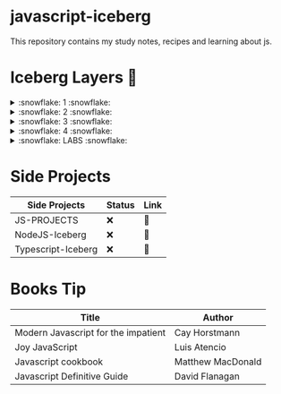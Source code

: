 # javascript-iceberg
This repository contains my study notes, recipes and learning about js.


# Iceberg Layers :large_blue_diamond:


<details>
  <summary>:snowflake: 1 :snowflake: </summary>

  | Layer  | Content | Status | Link
  | ------------- | ------------- |------------- |------------- |
  | 1  | Variable: Declaration  | :x: | :link:
  | 1  | Variable: Scope  | :x:| :link:
  | 1  | Datatype: Primitives  |:x: | :link:
  | 1  | Datatype: Objects  |:x: | :link:
  | 1  | Datatype: null and undefined  |:x: | :link:
  | 1  | Casting: Conversion vs Coercion  | :x:| :link:
  | 1  | Casting: Implicit vs Implicit Cast  | :x:| :link:
  | 1  | Operators: Math | :x:| :link:
  | 1  | Operators: Logical | :x:| :link:
  | 1  | files: csv, json | :x:| :link:
  | 1  | small-project: Send Email | :x:| :link:

</details>

<details>
    <summary> :snowflake: 2 :snowflake:</summary>

  | Layer  | Content | Status | Link
  | ------------- | ------------- |------------- |------------- |
  | 2  | Flow Control: If  |:x: | :link:
  | 2  | Flow Control: Exceptions   |:x: | :link:
  | 2  | Loop: For...in / of  |:x: | :link:
  | 2  | Loop: while  | :x:| :link:
  | 2  | Loop: break + Continue  |:x: | :link:
  | 2  | Objects: Deep inside objects  | :x:| :link:
  | 2  | Data Struct: Index (Array/Type Array) |:x: | :link:
  | 2  | Data Struct: Keyed (Map/Weak/Set) |:x: | :link:
  | 2  | Data Struct: Json  | :x:| :link:
  | 2  | Functions: Declaration   |:x: | :link:
  | 2  | Functions: Arguments   |:x: | :link:
  | 2  | Functions: Scope, Recursion, Closure   | :x:| :link:
  | 2  | small-project: Card Game | :x:| :link:

</details>

<details>
    <summary> :snowflake: 3 :snowflake: </summary>

  | Layer  | Content | Status | Link
  | ------------- | ------------- |------------- |------------- |
  | 3  | Modules: Import/Export   | :x:| :link:
  | 3  | Modules: Require   | :x:| :link:
  | 3  | OOP: Prototype  | :x:| :link:
  | 3  | OOP: Class  | :x:| :link:
  | 3  | OOP: Solid Concepts  | :x:| :link:
  | 3  | OOP: Design Patterns  | :x:| :link:
  | 3  | Async: Timeout and Interval   | :x:| :link:
  | 3  | Async: Callback   | :x:| :link:
  | 3  | Async: Promise   | :x:| :link:
  | 3  | Async: Async/Await   |:x: | :link:
  | 3  | Test: Jest  | :x:| :link:
  | 3  | small-project: Nothin | :x:| :link:
    
</details>

<details>
    <summary> :snowflake: 4 :snowflake: </summary>

  | Layer  | Content | Status | Link
  | ------------- | ------------- |------------- |------------- |
  | 4 | TDD: Concepts  |:x: | :link:
  | 4 | TDD: Pratical  |:x: | :link:
  | 4 | Extra: Iterator and Generator | :x:| :link:
  | 4 | Extra: Functional Style | :x:| :link:
  | 4 | Extra: Metaprogramming| :x:| :link:
  | 4 | Extra: Memory Manager (Lifecycle and Garbage Collector) | :x:| :link:
  
    
</details>

<details>
    <summary> :snowflake: LABS  :snowflake: </summary>

  | Type  | Content | Status | Link
  | ------------- | ------------- |------------- |------------- |
  | Theory Fixer | Variables  |:x: | :link:
  | Small Project | Variables  |:x: | :link:

    
</details>


# Side Projects

| Side Projects | Status | Link
| ------------- |------------- |------------- |
| JS-PROJECTS | :x: |  :link:
| NodeJS-Iceberg | :x: | :link:
| Typescript-Iceberg | :x: |  :link:


# Books Tip

| Title | Author | 
| ------------- |------------- |
| Modern Javascript for the impatient | Cay Horstmann| 
| Joy JavaScript | Luis Atencio | 
| Javascript cookbook | Matthew MacDonald |  
| Javascript Definitive Guide| David Flanagan | 